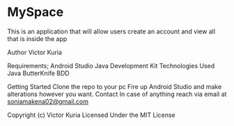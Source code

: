 # MySpace
This is an application that will allow users create an account and view all that is inside the app


Author
Victor Kuria

Requirements;
Android Studio
Java Development Kit
Technologies Used
Java
ButterKnife
BDD


Getting Started
Clone the repo to your pc
Fire up Android Studio and make alterations however you want.
Contact
In case of anything reach via email at soniamakena02@gmail.com

Copyright (c) Victor Kuria
Licensed Under the MIT License
